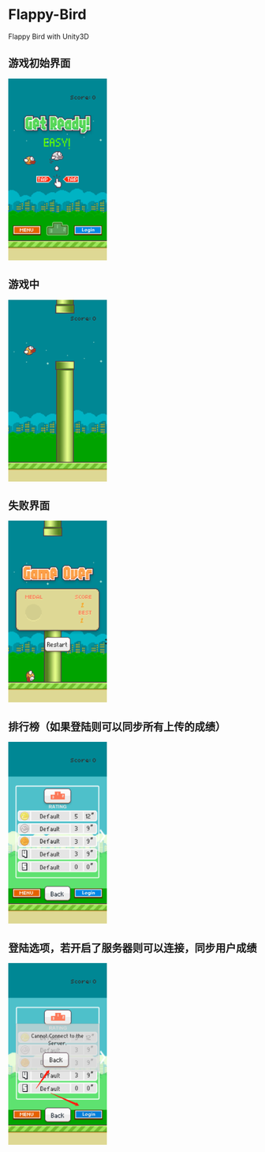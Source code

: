 # Flappy-Bird
Flappy Bird with Unity3D

## 游戏初始界面
<img src="https://github.com/sskirito/Flappy-Bird/blob/master/images/1615464048(1).jpg" height="368" width="200"/>

## 游戏中
<img src="https://github.com/sskirito/Flappy-Bird/blob/master/images/%E5%BE%AE%E4%BF%A1%E6%88%AA%E5%9B%BE_20210311200316.png" height="368" width="200"/>

## 失败界面
<img src="https://github.com/sskirito/Flappy-Bird/blob/master/images/%E5%BE%AE%E4%BF%A1%E6%88%AA%E5%9B%BE_20210311200143.png" height="368" width="200"/>

## 排行榜（如果登陆则可以同步所有上传的成绩）
<img src="https://github.com/sskirito/Flappy-Bird/blob/master/images/%E5%BE%AE%E4%BF%A1%E6%88%AA%E5%9B%BE_20210311200202.png" height="368" width="200"/>

## 登陆选项，若开启了服务器则可以连接，同步用户成绩
<img src="https://github.com/sskirito/Flappy-Bird/blob/master/images/%E5%BE%AE%E4%BF%A1%E6%88%AA%E5%9B%BE_20210311200246.png" height="368" width="200"/>

